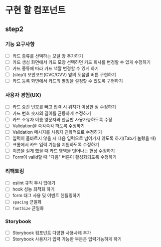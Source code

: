 # 구현 할 컴포넌트

## step2

### 기능 요구사항

- [ ] 카드 종류를 선택하는 모달 창 추가하기
- [ ] 카드 생성 화면에서 카드 모양 선택하면 카드 회사를 변경할 수 있게 수정하기
- [ ] 카드 종류에 따라 카드 색깔 변경할 수 있게 하기
- [ ] (step1) 보안코드(CVC/CVV) 옆의 도움말 버튼 구현하기
- [ ] 카드 등록 화면에서 카드의 별칭을 설정할 수 있도록 구현하기

### 사용자 경험(UX)

- [ ] 카드 중간 번호를 빼고 입력 시 위치가 이상한 점 수정하기
- [ ] 카드 번호 숫자의 길이를 균등하게 수정하기
- [ ] 카드 소유자 이름 영문자와 한글만 사용가능하도록 수정
- [ ] Validation을 즉각즉각 하도록 수정하기
- [ ] Validation 메시지를 사용자 친화적으로 수정하기
- [ ] 입력이 올바르지 않을 시 다음 입력으로 넘어가지 않도록 하기(Tab키 눌렀을 때)
- [ ] 크롬에서 카드 입력 기능을 지원하도록 수정하기
- [ ] 이름을 길게 했을 때 카드 영역을 벗어나는 현상 수정하기
- [ ] Form이 valid할 때 "다음" 버튼이 활성화되도록 수정하기

### 리팩토링

- [ ] eslint 규칙 무시 없애기
- [ ] hook 성능 최적화 하기
- [ ] form 태그 사용 및 이벤트 핸들링하기
- [ ] `spacing` 균일화
- [ ] `fontSize` 균일화

### Storybook

- [ ] Storybook 컴포넌트 다양한 사용사례 추가
- [ ] Storybook 사용자가 입력 가능한 부분은 입력가능하게 하기
